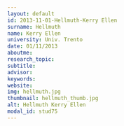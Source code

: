```yaml
---
layout: default 
id: 2013-11-01-Hellmuth-Kerry Ellen
surname: Hellmuth
name: Kerry Ellen
university: Univ. Trento
date: 01/11/2013
aboutme: 
research_topic: 
subtitle: 
advisor: 
keywords: 
website: 
img: hellmuth.jpg
thumbnail: hellmuth_thumb.jpg
alt: Hellmuth Kerry Ellen
modal_id: stud75
---
```


